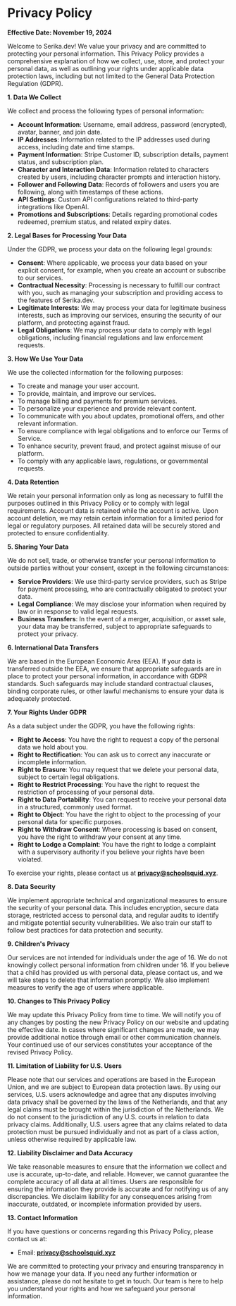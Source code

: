 # Privacy Policy

**Effective Date: November 19, 2024**

Welcome to Serika.dev! We value your privacy and are committed to protecting your personal information. This Privacy Policy provides a comprehensive explanation of how we collect, use, store, and protect your personal data, as well as outlining your rights under applicable data protection laws, including but not limited to the General Data Protection Regulation (GDPR).

**1. Data We Collect**

We collect and process the following types of personal information:

- **Account Information**: Username, email address, password (encrypted), avatar, banner, and join date.
- **IP Addresses**: Information related to the IP addresses used during access, including date and time stamps.
- **Payment Information**: Stripe Customer ID, subscription details, payment status, and subscription plan.
- **Character and Interaction Data**: Information related to characters created by users, including character prompts and interaction history.
- **Follower and Following Data**: Records of followers and users you are following, along with timestamps of these actions.
- **API Settings**: Custom API configurations related to third-party integrations like OpenAI.
- **Promotions and Subscriptions**: Details regarding promotional codes redeemed, premium status, and related expiry dates.

**2. Legal Bases for Processing Your Data**

Under the GDPR, we process your data on the following legal grounds:

- **Consent**: Where applicable, we process your data based on your explicit consent, for example, when you create an account or subscribe to our services.
- **Contractual Necessity**: Processing is necessary to fulfill our contract with you, such as managing your subscription and providing access to the features of Serika.dev.
- **Legitimate Interests**: We may process your data for legitimate business interests, such as improving our services, ensuring the security of our platform, and protecting against fraud.
- **Legal Obligations**: We may process your data to comply with legal obligations, including financial regulations and law enforcement requests.

**3. How We Use Your Data**

We use the collected information for the following purposes:

- To create and manage your user account.
- To provide, maintain, and improve our services.
- To manage billing and payments for premium services.
- To personalize your experience and provide relevant content.
- To communicate with you about updates, promotional offers, and other relevant information.
- To ensure compliance with legal obligations and to enforce our Terms of Service.
- To enhance security, prevent fraud, and protect against misuse of our platform.
- To comply with any applicable laws, regulations, or governmental requests.

**4. Data Retention**

We retain your personal information only as long as necessary to fulfill the purposes outlined in this Privacy Policy or to comply with legal requirements. Account data is retained while the account is active. Upon account deletion, we may retain certain information for a limited period for legal or regulatory purposes. All retained data will be securely stored and protected to ensure confidentiality.

**5. Sharing Your Data**

We do not sell, trade, or otherwise transfer your personal information to outside parties without your consent, except in the following circumstances:

- **Service Providers**: We use third-party service providers, such as Stripe for payment processing, who are contractually obligated to protect your data.
- **Legal Compliance**: We may disclose your information when required by law or in response to valid legal requests.
- **Business Transfers**: In the event of a merger, acquisition, or asset sale, your data may be transferred, subject to appropriate safeguards to protect your privacy.

**6. International Data Transfers**

We are based in the European Economic Area (EEA). If your data is transferred outside the EEA, we ensure that appropriate safeguards are in place to protect your personal information, in accordance with GDPR standards. Such safeguards may include standard contractual clauses, binding corporate rules, or other lawful mechanisms to ensure your data is adequately protected.

**7. Your Rights Under GDPR**

As a data subject under the GDPR, you have the following rights:

- **Right to Access**: You have the right to request a copy of the personal data we hold about you.
- **Right to Rectification**: You can ask us to correct any inaccurate or incomplete information.
- **Right to Erasure**: You may request that we delete your personal data, subject to certain legal obligations.
- **Right to Restrict Processing**: You have the right to request the restriction of processing of your personal data.
- **Right to Data Portability**: You can request to receive your personal data in a structured, commonly used format.
- **Right to Object**: You have the right to object to the processing of your personal data for specific purposes.
- **Right to Withdraw Consent**: Where processing is based on consent, you have the right to withdraw your consent at any time.
- **Right to Lodge a Complaint**: You have the right to lodge a complaint with a supervisory authority if you believe your rights have been violated.

To exercise your rights, please contact us at **privacy@schoolsquid.xyz**.

**8. Data Security**

We implement appropriate technical and organizational measures to ensure the security of your personal data. This includes encryption, secure data storage, restricted access to personal data, and regular audits to identify and mitigate potential security vulnerabilities. We also train our staff to follow best practices for data protection and security.

**9. Children's Privacy**

Our services are not intended for individuals under the age of 16. We do not knowingly collect personal information from children under 16. If you believe that a child has provided us with personal data, please contact us, and we will take steps to delete that information promptly. We also implement measures to verify the age of users where applicable.

**10. Changes to This Privacy Policy**

We may update this Privacy Policy from time to time. We will notify you of any changes by posting the new Privacy Policy on our website and updating the effective date. In cases where significant changes are made, we may provide additional notice through email or other communication channels. Your continued use of our services constitutes your acceptance of the revised Privacy Policy.

**11. Limitation of Liability for U.S. Users**

Please note that our services and operations are based in the European Union, and we are subject to European data protection laws. By using our services, U.S. users acknowledge and agree that any disputes involving data privacy shall be governed by the laws of the Netherlands, and that any legal claims must be brought within the jurisdiction of the Netherlands. We do not consent to the jurisdiction of any U.S. courts in relation to data privacy claims. Additionally, U.S. users agree that any claims related to data protection must be pursued individually and not as part of a class action, unless otherwise required by applicable law.

**12. Liability Disclaimer and Data Accuracy**

We take reasonable measures to ensure that the information we collect and use is accurate, up-to-date, and reliable. However, we cannot guarantee the complete accuracy of all data at all times. Users are responsible for ensuring the information they provide is accurate and for notifying us of any discrepancies. We disclaim liability for any consequences arising from inaccurate, outdated, or incomplete information provided by users.

**13. Contact Information**

If you have questions or concerns regarding this Privacy Policy, please contact us at:

- Email: **privacy@schoolsquid.xyz**

We are committed to protecting your privacy and ensuring transparency in how we manage your data. If you need any further information or assistance, please do not hesitate to get in touch. Our team is here to help you understand your rights and how we safeguard your personal information.

